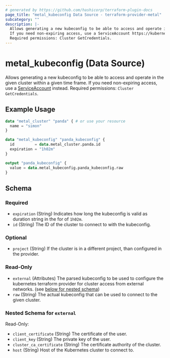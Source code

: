 ```yaml
---
# generated by https://github.com/hashicorp/terraform-plugin-docs
page_title: "metal_kubeconfig Data Source - terraform-provider-metal"
subcategory: ""
description: |-
  Allows generating a new kubeconfig to be able to access and operate in the given cluster within a given time frame.
  If you need non-expiring access, use a ServiceAccount https://kubernetes.io/docs/concepts/security/service-accounts/ instead.
  Required permissions: Cluster GetCredentials.
---
```


# metal_kubeconfig (Data Source)

Allows generating a new kubeconfig to be able to access and operate in the given cluster within a given time frame. 
If you need non-expiring access, use a [ServiceAccount](https://kubernetes.io/docs/concepts/security/service-accounts/) instead. 
Required permissions: `Cluster GetCredentials`.

## Example Usage

```terraform
data "metal_cluster" "panda" { # or use your resource
  name = "simon"
}

data "metal_kubeconfig" "panda_kubeconfig" {
  id         = data.metal_cluster.panda.id
  expiration = "1h02m"
}

output "panda_kubeconfig" {
  value = data.metal_kubeconfig.panda_kubeconfig.raw
}
```

<!-- schema generated by tfplugindocs -->
## Schema

### Required

- `expiration` (String) Indicates how long the kubeconfig is valid as duration string in the for of `1h02m`.
- `id` (String) The ID of the cluster to connect to with the kubeconfig.

### Optional

- `project` (String) If the cluster is in a different project, than configured in the provider.

### Read-Only

- `external` (Attributes) The parsed kubeconfig to be used to configure the kubernetes terraform provider for cluster access from external networks. (see [below for nested schema](#nestedatt--external))
- `raw` (String) The actual kubeconfig that can be used to connect to the given cluster.

<a id="nestedatt--external"></a>
### Nested Schema for `external`

Read-Only:

- `client_certificate` (String) The certificate of the user.
- `client_key` (String) The private key of the user.
- `cluster_ca_certificate` (String) The certificate authority of the cluster.
- `host` (String) Host of the Kubernetes cluster to connect to.
